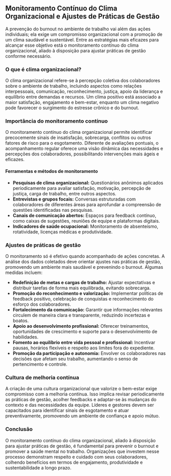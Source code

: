 
## Monitoramento Contínuo do Clima Organizacional e Ajustes de Práticas de Gestão

A prevenção do burnout no ambiente de trabalho vai além das ações individuais; ela exige um compromisso organizacional com a promoção de um clima saudável e sustentável. Entre as estratégias mais eficazes para alcançar esse objetivo está o monitoramento contínuo do clima organizacional, aliado à disposição para ajustar práticas de gestão conforme necessário.

### O que é clima organizacional?

O clima organizacional refere-se à percepção coletiva dos colaboradores sobre o ambiente de trabalho, incluindo aspectos como relações interpessoais, comunicação, reconhecimento, justiça, apoio da liderança e equilíbrio entre demandas e recursos. Um clima positivo está associado a maior satisfação, engajamento e bem-estar, enquanto um clima negativo pode favorecer o surgimento do estresse crônico e do burnout.

### Importância do monitoramento contínuo

O monitoramento contínuo do clima organizacional permite identificar precocemente sinais de insatisfação, sobrecarga, conflitos ou outros fatores de risco para o esgotamento. Diferente de avaliações pontuais, o acompanhamento regular oferece uma visão dinâmica das necessidades e percepções dos colaboradores, possibilitando intervenções mais ágeis e eficazes.

#### Ferramentas e métodos de monitoramento

- **Pesquisas de clima organizacional:** Questionários anônimos aplicados periodicamente para avaliar satisfação, motivação, percepção de justiça, carga de trabalho, entre outros aspectos.
- **Entrevistas e grupos focais:** Conversas estruturadas com colaboradores de diferentes áreas para aprofundar a compreensão de questões identificadas nas pesquisas.
- **Canais de comunicação abertos:** Espaços para feedback contínuo, como caixas de sugestões, reuniões de equipe e plataformas digitais.
- **Indicadores de saúde ocupacional:** Monitoramento de absenteísmo, rotatividade, licenças médicas e produtividade.

### Ajustes de práticas de gestão

O monitoramento só é efetivo quando acompanhado de ações concretas. A análise dos dados coletados deve orientar ajustes nas práticas de gestão, promovendo um ambiente mais saudável e prevenindo o burnout. Algumas medidas incluem:

- **Redefinição de metas e cargas de trabalho:** Ajustar expectativas e distribuir tarefas de forma mais equilibrada, evitando sobrecarga.
- **Promoção do reconhecimento e valorização:** Implementar políticas de feedback positivo, celebração de conquistas e reconhecimento do esforço dos colaboradores.
- **Fortalecimento da comunicação:** Garantir que informações relevantes circulem de maneira clara e transparente, reduzindo incertezas e boatos.
- **Apoio ao desenvolvimento profissional:** Oferecer treinamentos, oportunidades de crescimento e suporte para o desenvolvimento de habilidades.
- **Fomento ao equilíbrio entre vida pessoal e profissional:** Incentivar pausas, horários flexíveis e respeito aos limites fora do expediente.
- **Promoção da participação e autonomia:** Envolver os colaboradores nas decisões que afetam seu trabalho, aumentando o senso de pertencimento e controle.

### Cultura de melhoria contínua

A criação de uma cultura organizacional que valorize o bem-estar exige compromisso com a melhoria contínua. Isso implica revisar periodicamente as práticas de gestão, acolher feedbacks e adaptar-se às mudanças do contexto e das necessidades da equipe. Líderes e gestores devem ser capacitados para identificar sinais de esgotamento e atuar preventivamente, promovendo um ambiente de confiança e apoio mútuo.

### Conclusão

O monitoramento contínuo do clima organizacional, aliado à disposição para ajustar práticas de gestão, é fundamental para prevenir o burnout e promover a saúde mental no trabalho. Organizações que investem nesse processo demonstram respeito e cuidado com seus colaboradores, colhendo benefícios em termos de engajamento, produtividade e sustentabilidade a longo prazo.
```
